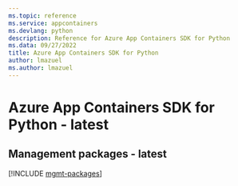 ```yaml
---
ms.topic: reference
ms.service: appcontainers
ms.devlang: python
description: Reference for Azure App Containers SDK for Python
ms.data: 09/27/2022
title: Azure App Containers SDK for Python
author: lmazuel
ms.author: lmazuel
---
```

# Azure App Containers SDK for Python - latest

## Management packages - latest
[!INCLUDE [mgmt-packages](app-containers-mgmt-index.md)]